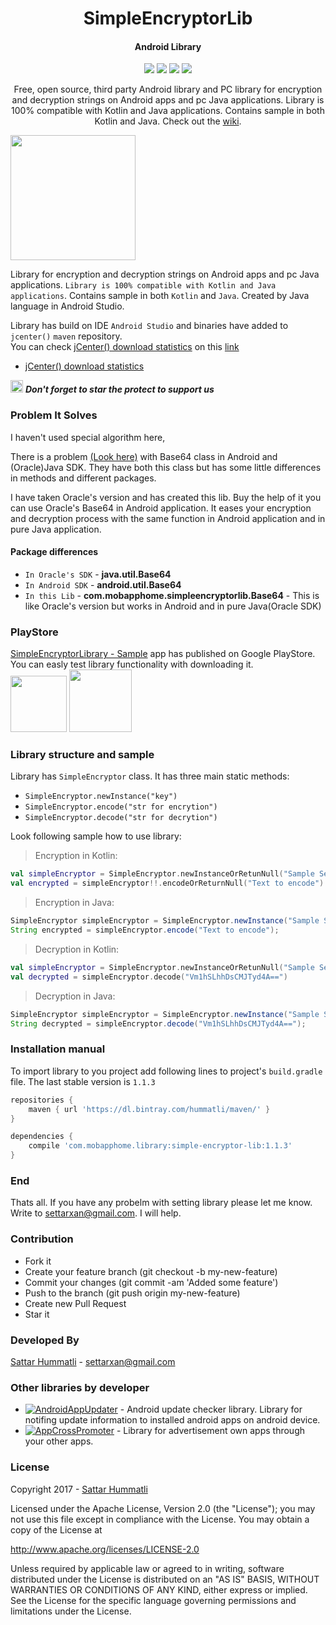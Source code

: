 <h1 align="center">SimpleEncryptorLib</h1>
<h4 align="center">Android Library</h4>

<p align="center">
  <a target="_blank" href="https://bintray.com/hummatli/maven/simple-encryptor-lib/_latestVersion"><img src="https://api.bintray.com/packages/hummatli/maven/simple-encryptor-lib/images/download.svg"></a>
  <a target="_blank" href="https://android-arsenal.com/api?level=16"><img src="https://img.shields.io/badge/API-16%2B-brightgreen.svg?style=flat"></a>
  <a target="_blank" href="http://www.apache.org/licenses/LICENSE-2.0"><img src="https://img.shields.io/hexpm/l/plug.svg?maxAge=2592000"></a>
  <a target="_blank" href="http://android-arsenal.com/details/1/4497"><img src="https://img.shields.io/badge/Android%20Arsenal-SimpleEncryptorLibrary-brightgreen.svg?style=flat" /></a>
</p>

<p align="center">Free, open source, third party Android library and PC library for encryption and decryption strings on Android apps and pc Java applications.  Library is 100% compatible with Kotlin and Java applications. Contains sample in both Kotlin and Java. Check out the <a href="https://github.com/hummatli/SimpleEncryptorLib/wiki">wiki</a>.</p>

<p align="left">
<img src="https://raw.githubusercontent.com/hummatli/SimpleEncryptorLib/master/imgs/main_activity.png" width="200px"/>
</p>
<!--[ ![Download](https://api.bintray.com/packages/hummatli/maven/simple-encryptor-lib/images/download.svg) ](https://bintray.com/hummatli/maven/simple-encryptor-lib/_latestVersion) 
[![API](https://img.shields.io/badge/API-15%2B-brightgreen.svg?style=flat)](https://android-arsenal.com/api?level=15) [![Hex.pm](https://img.shields.io/hexpm/l/plug.svg?maxAge=2592000)](http://www.apache.org/licenses/LICENSE-2.0) [![Android Arsenal](https://img.shields.io/badge/Android%20Arsenal-SimpleEncryptorLibrary-brightgreen.svg?style=flat)](http://android-arsenal.com/details/1/4497)-->

Library for encryption and decryption strings on Android apps and pc Java applications. `Library is 100% compatible with Kotlin and Java applications`. Contains sample in both `Kotlin` and `Java`. Created by Java language in Android Studio.

Library has build on IDE `Android Studio` and binaries have added to `jcenter()`  `maven` repository.
<br>You can check  [jCenter() download statistics](https://bintray.com/hummatli/maven/simple-encryptor-lib#statistics) on this [link](https://bintray.com/hummatli/maven/simple-encryptor-lib#statistics)

* [jCenter() download statistics](https://bintray.com/hummatli/maven/simple-encryptor-lib#statistics)

<img src="https://raw.githubusercontent.com/hummatli/SimpleEncryptorLib/master/imgs/green_star.png" width="20px"/>  _**Don't forget to star the protect to support us**_

### Problem It Solves
I haven't used special algorithm here, 

There is a problem [(Look here)](https://stackoverflow.com/questions/32935783/java-different-results-when-decoding-base64-string-with-java-util-base64-vs-and) with Base64 class in Android and (Oracle)Java SDK. They have both this class but has some little differences in methods and different packages. 

I have taken Oracle's version and has created this lib. Buy the help of it you can use Oracle's Base64 in Android application. It eases your encryption and decryption process with the same function in Android application and in pure Java application.

#### Package differences  
* `In Oracle's SDK` - **java.util.Base64** 
* `In Android SDK` - **android.util.Base64**
* `In this Lib` - **com.mobapphome.simpleencryptorlib.Base64** - This is like Oracle's version but works in Android and in pure Java(Oracle SDK)

### PlayStore
<a href="https://play.google.com/store/apps/details?id=com.mobapphome.mahencryptorlib">SimpleEncryptorLibrary - Sample</a> app has published on Google PlayStore. You can easly test library functionality with downloading it.
<br><a href="https://play.google.com/store/apps/details?id=com.mobapphome.mahencryptorlib"><img src="https://raw.githubusercontent.com/hummatli/SimpleEncryptorLib/master/imgs/google-play-badge.png" height="90px"/></a> <img src="https://raw.githubusercontent.com/hummatli/SimpleEncryptorLib/master/imgs/mahencryptor_google_play_url_qr_code.jpg" height="100px"/>

### Library structure and sample
Library has `SimpleEncryptor` class. It has three main static methods:
* `SimpleEncryptor.newInstance("key")`
* `SimpleEncryptor.encode("str for encrytion")`
* `SimpleEncryptor.decode("str for decrytion")`

Look following sample how to use library:
> Encryption in Kotlin:
```kotlin
val simpleEncryptor = SimpleEncryptor.newInstanceOrRetunNull("Sample SecretKeyPhrase")
val encrypted = simpleEncryptor!!.encodeOrReturnNull("Text to encode")
```
> Encryption in Java:
```java
SimpleEncryptor simpleEncryptor = SimpleEncryptor.newInstance("Sample SecretKeyPhrase");
String encrypted = simpleEncryptor.encode("Text to encode");
```

> Decryption in Kotlin:
```kotlin
val simpleEncryptor = SimpleEncryptor.newInstanceOrRetunNull("Sample SecretKeyPhrase")
val decrypted = simpleEncryptor.decode("Vm1hSLhhDsCMJTyd4A==")
```
> Decryption in Java:
```java
SimpleEncryptor simpleEncryptor = SimpleEncryptor.newInstance("Sample SecretKeyPhrase");
String decrypted = simpleEncryptor.decode("Vm1hSLhhDsCMJTyd4A==");
```

### Installation manual
To import library to you project add following lines to project's `build.gradle` file. The last stable version is `1.1.3`

```gradle
repositories {
    maven { url 'https://dl.bintray.com/hummatli/maven/' }
}

dependencies {
    compile 'com.mobapphome.library:simple-encryptor-lib:1.1.3'
}
```


### End
Thats all. If you have any probelm with setting library please let me know. Write to settarxan@gmail.com. I will help.


### Contribution
* Fork it
* Create your feature branch (git checkout -b my-new-feature)
* Commit your changes (git commit -am 'Added some feature')
* Push to the branch (git push origin my-new-feature)
* Create new Pull Request
* Star it


### Developed By
[Sattar Hummatli](https://www.linkedin.com/in/hummatli) - settarxan@gmail.com

### Other libraries by developer
* [![AndroidAppUpdater](https://img.shields.io/badge/GitHUB-AndroidAppUpdater-green.svg)](https://github.com/hummatli/AndroidAppUpdater) - Android update checker library. Library for notifing update information to installed android apps on android device.  
* [![AppCrossPromoter](https://img.shields.io/badge/GitHUB-AppCrossPromoter-green.svg)](https://github.com/hummatli/AppCrossPromoter) - Library for advertisement own apps through your other apps.

### License
Copyright 2017  - <a href="https://www.linkedin.com/in/hummatli">Sattar Hummatli</a>   

Licensed under the Apache License, Version 2.0 (the "License");
you may not use this file except in compliance with the License.
You may obtain a copy of the License at

   http://www.apache.org/licenses/LICENSE-2.0

Unless required by applicable law or agreed to in writing, software
distributed under the License is distributed on an "AS IS" BASIS,
WITHOUT WARRANTIES OR CONDITIONS OF ANY KIND, either express or implied.
See the License for the specific language governing permissions and
limitations under the License.
